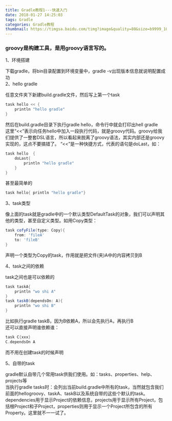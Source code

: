 ```yaml
---
title: Gradle教程1---快速入门
date: 2018-01-27 14:25:03
tags: Gradle
categories: Gradle教程
thumbnail: https://timgsa.baidu.com/timg?image&quality=80&size=b9999_10000&sec=1517148693443&di=be20fb16f81144a2eafc668a8e35a626&imgtype=0&src=http%3A%2F%2Fstatic.open-open.com%2Flib%2FuploadImg%2F20160427%2F20160427151819_320.jpg
---
```

### groovy是构建工具，是用groovy语言写的。
1、环境搭建  

下载gradle，将bin目录配置到环境变量中，gradle -v出现版本信息就说明配置成功  
2、hello gradle  

任意文件夹下新建build.gradle文件，然后写上第一个task  
```groovy
task hello << {
	println "hello gradle"
}
```
然后在build.gradle目录下执行gradle hello，命令行中就会打印出hell gradle  
这里“<<”表示向任务hello中加入一段执行代码，就是groovy代码。groovy给我们提供了一整套DSL语言，所以看起来脱离了groovy语法，其实内部还是groovy实现的，这点不要搞错了。
“<<”是一种快捷方式，代表的语句是doLast，如：  
```groovy
task hello  {
	doLast{
		println "hello gradle"
	}
}
```
甚至最简单的  
```groovy
task hello{ println "hello gradle"}
```
3、task类型  

像上面的task就是gradle中的一个默认类型DefaultTask的对象，我们可以声明其他的类型，甚至自定义类型。如用Copy类型：  
```groovy
task cofyFile(type: Copy){
	from: 'fileA'
	to: 'fileB'
}
```
声明一个类型为Copy的task，作用就是把文件(夹)A中的内容拷贝到B  

4、task之间的依赖  

task之间也是可以依赖的  
```groovy
task taskA{
	println "wo shi A"
}
task taskB(dependsOn: A){
	println "wo shi B"
}
```
比如执行gradle taskB，因为B依赖A，所以会先执行A，再执行B  
还可以直接声明谁依赖谁：  
```groovy
task C{xxx}
C.dependsOn A
```
而不用在创建task的时候声明  

5、自带的task  

gradle默认自带几个常用task供我们使用。如：tasks、properties、help、projects等  
当执行gradle tasks时：会列出当前build.gradle中所有的task，当然就包含我们前面的hellogroovy、taskA、taskB以及系统自带的这些个默认的task。dependencies用于显示Project的依赖信息，projects用于显示所有Project，包括根Project和子Project，properties则用于显示一个Project所包含的所有Property。这里就不一一试了。























